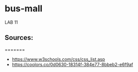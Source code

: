 # bus-mall
LAB 11

## Sources:
=======
- https://www.w3schools.com/css/css_list.asp
- https://coolors.co/0d0630-18314f-384e77-8bbeb2-e6f9af

